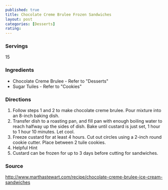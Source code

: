 ```yaml
---
published: true
title: Chocolate Creme Brulee Frozen Sandwiches
layout: post
categories: [Desserts]
rating: 
---
```

### Servings
15

### Ingredients
- Chocolate Creme Brulee - Refer to "Desserts"
- Sugar Tuiles - Refer to "Cookies"


### Directions
1. Follow steps 1 and 2 to make chocolate creme brulee. Pour mixture into an 8-inch baking dish.
2. Transfer dish to a roasting pan, and fill pan with enough boiling water to reach halfway up the sides of dish. Bake until custard is just set, 1 hour to 1 hour 10 minutes. Let cool.
3. Freeze custard for at least 4 hours. Cut out circles using a 2-inch round cookie cutter. Place between 2 tuile cookies.
4. Helpful Hint
5. Custard can be frozen for up to 3 days before cutting for sandwiches.

### Source
<a href="http://www.marthastewart.com/recipe/chocolate-creme-brulee-ice-cream-sandwiches" target="new">http://www.marthastewart.com/recipe/chocolate-creme-brulee-ice-cream-sandwiches</a>
